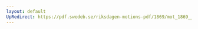 ```yaml
---
layout: default
UpRedirect: https://pdf.swedeb.se/riksdagen-motions-pdf/1869/mot_1869__ak__00042.pdf
---
```

